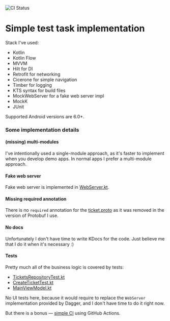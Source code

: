 ![CI Status](https://github.com/RankoR/RidangoTest/actions/workflows/main.yml/badge.svg)

# Simple test task implementation

Stack I've used:

- Kotlin
- Kotlin Flow
- MVVM
- Hilt for DI
- Retrofit for networking
- Cicerone for simple navigation
- Timber for logging
- KTS syntax for build files
- MockWebServer for a fake web server impl
- MockK
- JUnit

Supported Android versions are 6.0+.

### Some implementation details

#### (missing) multi-modules

I've intentionally used a single-module approach, as it's faster to implement when you develop demo apps. In normal apps I prefer a multi-module approach.

#### Fake web server

Fake web server is implemented in [WebServer.kt](/app/src/main/java/page/smirnov/ridango/data/network/WebServer.kt).

#### Missing required annotation

There is no `required` annotation for the [ticket.proto](/app/src/main/proto/ticket.proto) as it was removed in the version of Protobuf I use.

#### No docs

Unfortunately I don't have time to write KDocs for the code. Just believe me that I do it when it's necessary :)

#### Tests

Pretty much all of the business logic is covered by tests:

- [TicketsRepositoryTest.kt](/app/src/test/java/page/smirnov/ridango/TicketsRepositoryTest.kt)
- [CreateTicketTest.kt](/app/src/test/java/page/smirnov/ridango/CreateTicketTest.kt)
- [MainViewModel.kt](/app/src/androidTest/java/page/smirnov/ridango/MainViewModelTest.kt)

No UI tests here, because it would require to replace the `WebServer` implementation provided by Dagger, and I don't have time to do it right now.

But there is a bonus — [simple CI](/.github/workflows/main.yml) using GitHub Actions.
